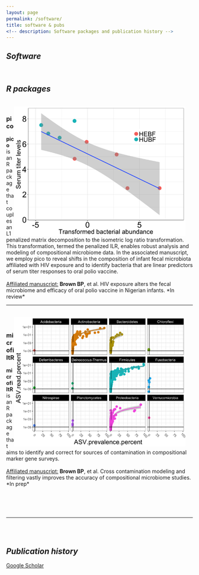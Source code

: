 ```yaml
---
layout: page
permalink: /software/
title: software & pubs
<!-- description: Software packages and publication history -->
---
```


<h2><em>Software</em></h2> 
<br>
<h2><em>R packages</em></h2> <br>
<!-- pico -->
<img src="/img/Sabin2_spb15.png" width = "462" height = "350" align = "right" style = "margin: 0px 20px 0px 0px">
<h3>pico</h3>
<b>pico</b> is an R package that couples an L1 penalized matrix decomposition to the isometric log ratio transformation. This transformation, termed the penalized ILR, enables robust analysis and modeling of compositional microbiome data. In the associated manuscript, we employ pico to reveal shifts in the composition of infant fecal microbiota affiliated with HIV exposure and to identify bacteria that are linear predictors of serum titer responses to oral polio vaccine.<br>
<br>
<u>Affiliated manuscript:</u> <b>Brown BP</b>, et al. HIV exposure alters the fecal microbiome and efficacy of oral polio vaccine in Nigerian infants. *In review*

<br>
<hr/>
<br>


<!-- microfiltR -->
<img src="/img/glm_asv_stats.png" width = "462" height = "350" align = "right" style = "margin: 0px 20px 0px 0px">
<br>
<h3>microfiltR</h3>
<b>microfiltR</b> is an R package that aims to identify and correct for sources of contamination in compositional marker gene surveys. <br>
<br>
<u>Affiliated manuscript:</u> <b>Brown BP</b>, et al. Cross contamination modeling and filtering vastly improves the accuracy of compositional microbiome studies. *In prep*
<br/>
<br>
<br>
<br>
<br>
<hr/>
<br>
<br>

<h2><em>Publication history</em></h2> 
<A HREF = "https://scholar.google.com/citations?user=Y8982UEAAAAJ&hl=en">Google Scholar</A>
